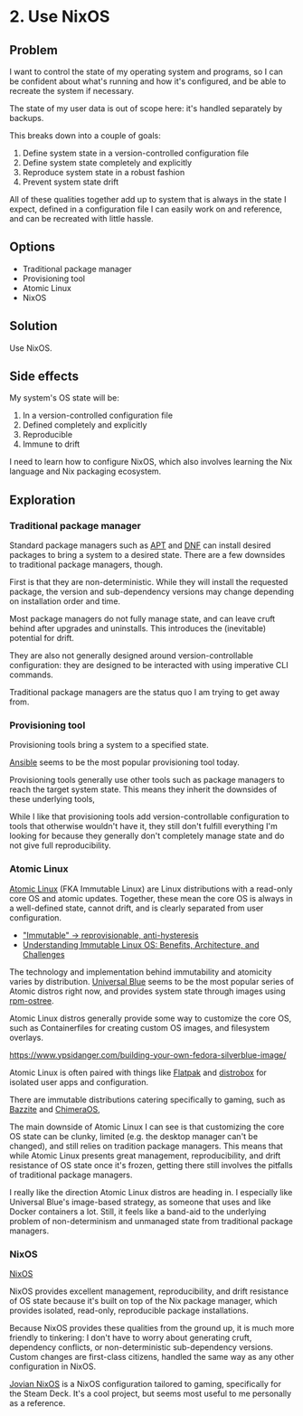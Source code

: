 # 2. Use NixOS

## Problem

I want to control the state of my operating system and programs,
so I can be confident about what's running and how it's configured, and
be able to recreate the system if necessary.

The state of my user data is out of scope here: it's handled separately by backups.

This breaks down into a couple of goals:

1. Define system state in a version-controlled configuration file
2. Define system state completely and explicitly
3. Reproduce system state in a robust fashion
4. Prevent system state drift

All of these qualities together add up to system that is always in the state I expect,
defined in a configuration file I can easily work on and reference,
and can be recreated with little hassle.

## Options

- Traditional package manager
- Provisioning tool
- Atomic Linux
- NixOS

## Solution

Use NixOS.

## Side effects

My system's OS state will be:

1. In a version-controlled configuration file
2. Defined completely and explicitly
3. Reproducible
4. Immune to drift

I need to learn how to configure NixOS,
which also involves learning the Nix language and Nix packaging ecosystem.

## Exploration

### Traditional package manager

Standard package managers such as [APT](<https://en.wikipedia.org/wiki/APT_(software)>) and [DNF](<https://en.wikipedia.org/wiki/DNF_(software)>)
can install desired packages to bring a system to a desired state.
There are a few downsides to traditional package managers, though.

First is that they are non-deterministic.
While they will install the requested package, the version and sub-dependency versions
may change depending on installation order and time.

Most package managers do not fully manage state, and can leave cruft behind after upgrades and uninstalls.
This introduces the (inevitable) potential for drift.

They are also not generally designed around version-controllable configuration:
they are designed to be interacted with using imperative CLI commands.

Traditional package managers are the status quo I am trying to get away from.

### Provisioning tool

Provisioning tools bring a system to a specified state.

[Ansible](https://www.ansible.com/) seems to be the most popular provisioning tool today.

Provisioning tools generally use other tools such as package managers to reach the target system state.
This means they inherit the downsides of these underlying tools,

While I like that provisioning tools add version-controllable configuration to tools that otherwise wouldn't have it,
they still don't fulfill everything I'm looking for
because they generally don't completely manage state and do not give full reproducibility.

### Atomic Linux

[Atomic Linux](https://github.com/Malix-Labs/Awesome-Atomic) (FKA Immutable Linux) are
Linux distributions with a read-only core OS and atomic updates.
Together, these mean the core OS is always in a well-defined state, cannot drift,
and is clearly separated from user configuration.

- ["Immutable" → reprovisionable, anti-hysteresis](https://blog.verbum.org/2020/08/22/immutable-%e2%86%92-reprovisionable-anti-hysteresis/)
- [Understanding Immutable Linux OS: Benefits, Architecture, and Challenges](https://kairos.io/blog/2023/03/22/understanding-immutable-linux-os-benefits-architecture-and-challenges/)

The technology and implementation behind immutability and atomicity varies by distribution.
[Universal Blue](https://universal-blue.org/) seems to be the most popular series of Atomic distros right now,
and provides system state through images using [rpm-ostree](https://github.com/coreos/rpm-ostree).

Atomic Linux distros generally provide some way to customize the core OS,
such as Containerfiles for creating custom OS images, and filesystem overlays.

https://www.ypsidanger.com/building-your-own-fedora-silverblue-image/

Atomic Linux is often paired with things like [Flatpak](https://flatpak.org/)
and [distrobox](https://distrobox.it/) for isolated user apps and configuration.

There are immutable distributions catering specifically to gaming,
such as [Bazzite](https://bazzite.gg/) and [ChimeraOS](https://chimeraos.org/),

The main downside of Atomic Linux I can see is that customizing the core OS state can be
clunky, limited (e.g. the desktop manager can't be changed), and still relies on tradition package managers.
This means that while Atomic Linux presents great management, reproducibility, and drift resistance of OS state
once it's frozen, getting there still involves the pitfalls of traditional package managers.

I really like the direction Atomic Linux distros are heading in.
I especially like Universal Blue's image-based strategy, as someone that uses and like Docker containers a lot.
Still, it feels like a band-aid to the underlying problem of non-determinism and unmanaged state from traditional package managers.

### NixOS

[NixOS](https://nixos.org/)

NixOS provides excellent management, reproducibility, and drift resistance of OS state
because it's built on top of the Nix package manager,
which provides isolated, read-only, reproducible package installations.

Because NixOS provides these qualities from the ground up,
it is much more friendly to tinkering:
I don't have to worry about generating cruft,
dependency conflicts, or non-deterministic sub-dependency versions.
Custom changes are first-class citizens, handled the same way as any other configuration in NixOS.

[Jovian NixOS](https://github.com/Jovian-Experiments/Jovian-NixOS) is a NixOS configuration tailored to gaming,
specifically for the Steam Deck.
It's a cool project, but seems most useful to me personally as a reference.
